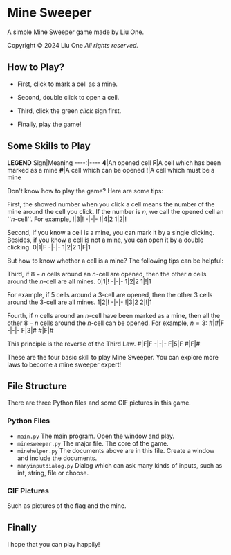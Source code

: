 # Mine Sweeper
A simple Mine Sweeper game made by Liu One.

Copyright © 2024 Liu One  *All rights reserved.*

## How to Play?
* First, click to mark a cell as a mine.

* Second, double click to open a cell.

* Third, click the green *click* sign first.

* Finally, play the game!

## Some Skills to Play
**LEGEND**
 Sign|Meaning
----:|----
**4**|An opened cell
**F**|A cell which has been marked as a mine
**#**|A cell which can be opened
**!**|A cell which must be a mine

Don't know how to play the game? Here are some tips:

First, the showed number when you click a cell means the number of the mine around the cell you click. If the number is $n$, we call the opened cell an ``$n$-cell''. For example,
!|3|!
-|-|-
!|4|2
1|2|!

Second, if you know a cell is a mine, you can mark it by a single clicking. Besides, if you know a cell is not a mine, you can open it by a double clicking.
0|1|F
-|-|-
1|2|2
1|F|1

But how to know whether a cell is a mine? The following tips can be helpful:

Third, if $8 - n$ cells around an $n$-cell are opened, then the other $n$ cells around the $n$-cell are all mines.
0|1|!
-|-|-
1|2|2
1|!|1

For example, if 5 cells around a 3-cell are opened, then the other 3 cells around the 3-cell are all mines.
1|2|!
-|-|-
!|3|2
2|!|1

Fourth, if $n$ cells around an $n$-cell have been marked as a mine, then all the other $8 - n$ cells around the $n$-cell can be opened. For example, $n = 3$:
#|#|F
-|-|-
F|3|#
#|F|#

This principle is the reverse of the Third Law.
#|F|F
-|-|-
F|5|F
#|F|#

These are the four basic skill to play Mine Sweeper. You can explore more laws to become a mine sweeper expert!

## File Structure
There are three Python files and some GIF pictures in this game.

### Python Files
* `main.py` The main program. Open the window and play.
* `minesweeper.py` The major file. The core of the game.
* `minehelper.py` The documents above are in this file. Create a window and include the documents.
* `manyinputdialog.py` Dialog which can ask many kinds of inputs, such as int, string, file or choose.

### GIF Pictures
Such as pictures of the flag and the mine.

## Finally
I hope that you can play happily!
